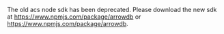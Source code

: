 The old acs node sdk has been deprecated. Please download the new sdk at https://www.npmjs.com/package/arrowdb or  https://www.npmjs.com/package/arrowdb.
